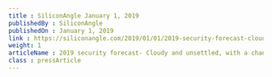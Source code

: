 ```yaml
---
title : SiliconAngle January 1, 2019
publishedBy : SiliconAngle
publishedOn : January 1, 2019
link : https://siliconangle.com/2019/01/01/2019-security-forecast-cloudy-unsettled-chance-gloom/
weight: 1
articleName : 2019 security forecast- Cloudy and unsettled, with a chance of gloom
class : pressArticle
---
```


